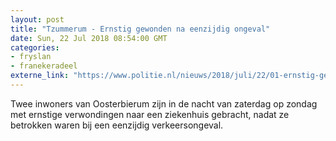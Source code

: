 ```yaml
---
layout: post
title: "Tzummerum - Ernstig gewonden na eenzijdig ongeval"
date: Sun, 22 Jul 2018 08:54:00 GMT
categories: 
- fryslan 
- franekeradeel 
externe_link: "https://www.politie.nl/nieuws/2018/juli/22/01-ernstig-gewonden-na-eenzijdig-ongeval.html"
---
```


Twee inwoners van Oosterbierum zijn in de nacht van zaterdag op zondag met ernstige verwondingen naar een ziekenhuis gebracht, nadat ze betrokken waren bij een eenzijdig verkeersongeval.
